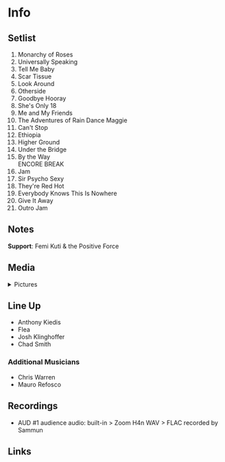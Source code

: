 # Info

## Setlist

1. Monarchy of Roses
2. Universally Speaking
3. Tell Me Baby
4. Scar Tissue
5. Look Around
6. Otherside
7. Goodbye Hooray
8. She's Only 18
9. Me and My Friends
10. The Adventures of Rain Dance Maggie
11. Can't Stop
12. Ethiopia
13. Higher Ground
14. Under the Bridge
15. By the Way
<br> ENCORE BREAK
16. Jam
17. Sir Psycho Sexy
18. They're Red Hot
19. Everybody Knows This Is Nowhere
20. Give It Away
21. Outro Jam

## Notes

**Support**: Femi Kuti & the Positive Force

## Media 

<details>
  <summary>Pictures</summary>
  <!--<img alt="Setlist" title="Setlist" src="_.jpg" height="200" />
  <img alt="Flyer" title="Flyer" src="_.jpg" height="200" />-->
</details>

## Line Up

* Anthony Kiedis
* Flea
* Josh Klinghoffer
* Chad Smith

### Additional Musicians

* Chris Warren  
* Mauro Refosco

## Recordings

* AUD #1 audience audio: built-in > Zoom H4n WAV > FLAC recorded by Sammun

## Links
